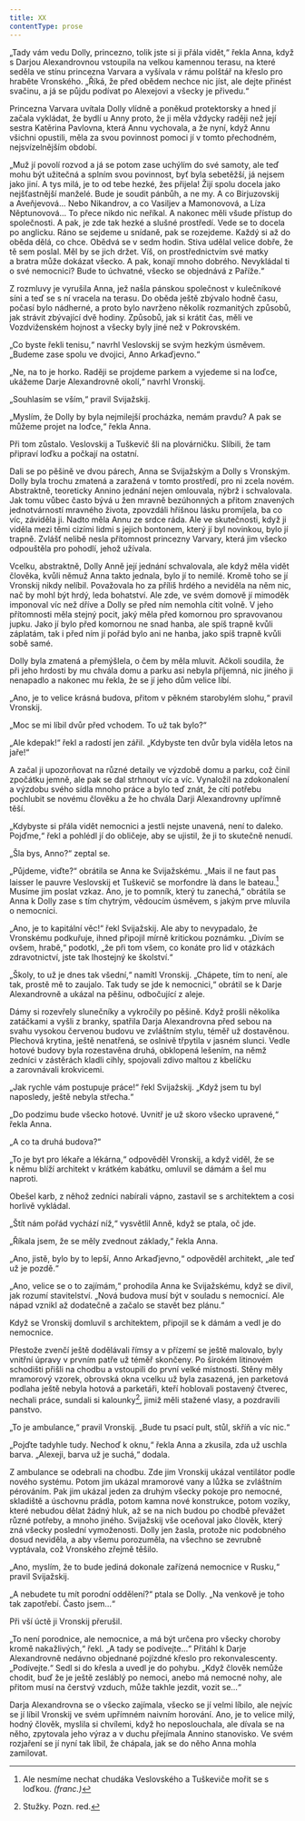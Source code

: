 ```yaml
---
title: XX
contentType: prose
---
```


<section>

„Tady vám vedu Dolly, princezno, tolik jste si ji přála vidět,“ řekla Anna, když s Darjou Alexandrovnou vstoupila na velkou kamennou terasu, na které seděla ve stínu princezna Varvara a vyšívala v rámu polštář na křeslo pro hraběte Vronského. „Říká, že před obědem nechce nic jíst, ale dejte přinést svačinu, a já se půjdu podívat po Alexejovi a všecky je přivedu.“

Princezna Varvara uvítala Dolly vlídně a poněkud protektorsky a hned jí začala vykládat, že bydlí u Anny proto, že ji měla vždycky raději než její sestra Katěrina Pavlovna, která Annu vychovala, a že nyní, když Annu všichni opustili, měla za svou povinnost pomoci jí v tomto přechodném, nejsvízelnějším období.

„Muž jí povolí rozvod a já se potom zase uchýlím do své samoty, ale teď mohu být užitečná a splním svou povinnost, byť byla sebetěžší, já nejsem jako jiní. A tys milá, je to od tebe hezké, žes přijela! Žijí spolu docela jako nejšťastnější manželé. Bude je soudit pánbůh, a ne my. A co Birjuzovskij a Aveňjevová… Nebo Nikandrov, a co Vasiljev a Mamonovová, a Líza Něptunovová… To přece nikdo nic neříkal. A nakonec měli všude přístup do společnosti. A pak, je zde tak hezké a slušné prostředí. Vede se to docela po anglicku. Ráno se sejdeme u snídaně, pak se rozejdeme. Každý si až do oběda dělá, co chce. Obědvá se v sedm hodin. Stiva udělal velice dobře, že tě sem poslal. Měl by se jich držet. Víš, on prostřednictvím své matky a bratra může dokázat všecko. A pak, konají mnoho dobrého. Nevykládal ti o své nemocnici? Bude to úchvatné, všecko se objednává z Paříže.“

Z rozmluvy je vyrušila Anna, jež našla pánskou společnost v kulečníkové síni a teď se s ní vracela na terasu. Do oběda ještě zbývalo hodně času, počasí bylo nádherné, a proto bylo navrženo několik rozmanitých způsobů, jak strávit zbývající dvě hodiny. Způsobů, jak si krátit čas, měli ve Vozdviženském hojnost a všecky byly jiné než v Pokrovském.

„Co byste řekli tenisu,“ navrhl Veslovskij se svým hezkým úsměvem. „Budeme zase spolu ve dvojici, Anno Arkaďjevno.“

„Ne, na to je horko. Raději se projdeme parkem a vyjedeme si na loďce, ukážeme Darje Alexandrovně okolí,“ navrhl Vronskij.

„Souhlasím se vším,“ pravil Svijažskij.

„Myslím, že Dolly by byla nejmilejší procházka, nemám pravdu? A pak se můžeme projet na loďce,“ řekla Anna.

Při tom zůstalo. Veslovskij a Tuškevič šli na plovárničku. Slíbili, že tam připraví loďku a počkají na ostatní.

Dali se po pěšině ve dvou párech, Anna se Svijažským a Dolly s Vronským. Dolly byla trochu zmatená a zaražená v tomto prostředí, pro ni zcela novém. Abstraktně, teoreticky Annino jednání nejen omlouvala, nýbrž i schvalovala. Jak tomu vůbec často bývá u žen mravně bezúhonných a přitom znavených jednotvárností mravného života, zpovzdáli hříšnou lásku promíjela, ba co víc, záviděla ji. Nadto měla Annu ze srdce ráda. Ale ve skutečnosti, když ji viděla mezi těmi cizími lidmi s jejich bontonem, který jí byl novinkou, bylo jí trapně. Zvlášť nelibě nesla přítomnost princezny Varvary, která jim všecko odpouštěla pro pohodlí, jehož užívala.

Vcelku, abstraktně, Dolly Anně její jednání schvalovala, ale když měla vidět člověka, kvůli němuž Anna takto jednala, bylo jí to nemilé. Kromě toho se jí Vronskij nikdy nelíbil. Považovala ho za příliš hrdého a neviděla na něm nic, nač by mohl být hrdý, leda bohatství. Ale zde, ve svém domově jí mimoděk imponoval víc než dříve a Dolly se před ním nemohla cítit volně. V jeho přítomnosti měla stejný pocit, jaký měla před komornou pro spravovanou jup­ku. Jako jí bylo před komornou ne snad hanba, ale spíš trapně kvůli záplatám, tak i před ním jí pořád bylo ani ne hanba, jako spíš trapně kvůli sobě samé.

Dolly byla zmatená a přemýšlela, o čem by měla mluvit. Ačkoli soudila, že při jeho hrdosti by mu chvála domu a parku asi nebyla příjemná, nic jiného ji nenapadlo a nakonec mu řekla, že se jí jeho dům velice líbí.

„Ano, je to velice krásná budova, přitom v pěkném starobylém slohu,“ pravil Vronskij.

„Moc se mi líbil dvůr před vchodem. To už tak bylo?“

„Ale kdepak!“ řekl a radostí jen zářil. „Kdybyste ten dvůr byla viděla letos na jaře!“

A začal ji upozorňovat na různé detaily ve výzdobě domu a parku, což činil zpočátku jemně, ale pak se dal strhnout víc a víc. Vynaložil na zdokonalení a výzdobu svého sídla mnoho práce a bylo teď znát, že cítí potřebu pochlubit se novému člověku a že ho chvála Darji Alexandrovny upřímně těší.

„Kdybyste si přála vidět nemocnici a jestli nejste unavená, není to daleko. Pojďme,“ řekl a pohlédl jí do obličeje, aby se ujistil, že ji to skutečně nenudí.

„Šla bys, Anno?“ zeptal se.

„Půjdeme, viďte?“ obrátila se Anna ke Svijažskému. „Mais il ne faut pas laisser le pauvre Veslovskij et Tuškevič se morfondre là dans le bateau.[^31] Musíme jim poslat vzkaz. Ano, je to pomník, který tu zanechá,“ obrátila se Anna k Dolly zase s tím chytrým, vědoucím úsměvem, s jakým prve mluvila o nemocnici.

„Ano, je to kapitální věc!“ řekl Svijažskij. Ale aby to nevypadalo, že Vronskému podkuřuje, ihned připojil mírně kritickou poznámku. „Divím se ovšem, hrabě,“ podotkl, „že při tom všem, co konáte pro lid v otázkách zdravotnictví, jste tak lhostejný ke školství.“

„Školy, to už je dnes tak všední,“ namítl Vronskij. „Chápete, tím to není, ale tak, prostě mě to zaujalo. Tak tudy se jde k nemocnici,“ obrátil se k Darje Alexandrovně a ukázal na pěšinu, odbočující z aleje.

Dámy si rozevřely slunečníky a vykročily po pěšině. Když prošli několika zatáčkami a vyšli z branky, spatřila Darja Alexandrovna před sebou na svahu vysokou červenou budovu ve zvláštním stylu, téměř už dostavěnou. Plechová krytina, ještě nenatřená, se oslnivě třpytila v jasném slunci. Vedle hotové budovy byla rozestavěna druhá, obklopená lešením, na němž zedníci v zástěrách kladli cihly, spojovali zdivo maltou z kbelíčku a zarovnávali krokvicemi.

„Jak rychle vám postupuje práce!“ řekl Svijažskij. „Když jsem tu byl naposledy, ještě nebyla střecha.“

„Do podzimu bude všecko hotové. Uvnitř je už skoro všecko upravené,“ řekla Anna.

„A co ta druhá budova?“

„To je byt pro lékaře a lékárna,“ odpověděl Vronskij, a když viděl, že se k němu blíží architekt v krátkém kabátku, omluvil se dámám a šel mu naproti.

Obešel karb, z něhož zedníci nabírali vápno, zastavil se s architektem a cosi horlivě vykládal.

„Štít nám pořád vychází níž,“ vysvětlil Anně, když se ptala, oč jde.

„Říkala jsem, že se měly zvednout základy,“ řekla Anna.

„Ano, jistě, bylo by to lepší, Anno Arkaďjevno,“ odpověděl architekt, „ale teď už je pozdě.“

„Ano, velice se o to zajímám,“ prohodila Anna ke Svijažskému, když se divil, jak rozumí stavitelství. „Nová budova musí být v souladu s nemocnicí. Ale nápad vznikl až dodatečně a začalo se stavět bez plánu.“

Když se Vronskij domluvil s architektem, připojil se k dámám a vedl je do nemocnice.

Přestože zvenčí ještě dodělávali římsy a v přízemí se ještě malovalo, byly vnitřní úpravy v prvním patře už téměř skončeny. Po širokém litinovém schodišti přišli na chodbu a vstoupili do první velké místnosti. Stěny měly mramorový vzorek, obrovská okna vcelku už byla zasazená, jen parketová podlaha ještě nebyla hotová a parketáři, kteří hoblovali postavený čtverec, nechali práce, sundali si kalounky[^32], jimiž měli stažené vlasy, a pozdravili panstvo.

„To je ambulance,“ pravil Vronskij. „Bude tu psací pult, stůl, skříň a víc nic.“

„Pojďte tadyhle tudy. Nechoď k oknu,“ řekla Anna a zkusila, zda už uschla barva. „Alexeji, barva už je suchá,“ dodala.

Z ambulance se odebrali na chodbu. Zde jim Vronskij ukázal ventilátor podle nového systému. Potom jim ukázal mramorové vany a lůžka se zvláštním pérováním. Pak jim ukázal jeden za druhým všecky pokoje pro nemocné, skladiště a úschovnu prádla, potom kamna nové konstrukce, potom vozíky, které nebudou dělat žádný hluk, až se na nich budou po chodbě převážet různé potřeby, a mnoho jiného. Svijažskij vše oceňoval jako člověk, který zná všecky poslední vymoženosti. Dolly jen žasla, protože nic podobného dosud neviděla, a aby všemu porozuměla, na všechno se zevrubně vyptávala, což Vronského zřejmě těšilo.

„Ano, myslím, že to bude jediná dokonale zařízená nemocnice v Rusku,“ pravil Svijažskij.

„A nebudete tu mít porodní oddělení?“ ptala se Dolly. „Na venkově je toho tak zapotřebí. Často jsem…“

Při vší úctě ji Vronskij přerušil.

„To není porodnice, ale nemocnice, a má být určena pro všecky choroby kromě nakažlivých,“ řekl. „A tady se podívejte…“ Přitáhl k Darje Alexandrovně nedávno objednané pojízdné křeslo pro rekonvalescenty. „Podívejte.“ Sedl si do křesla a uvedl je do pohybu. „Když člověk nemůže chodit, buď že je ještě zesláblý po nemoci, anebo má nemocné nohy, ale přitom musí na čerstvý vzduch, může takhle jezdit, vozit se…“

Darja Alexandrovna se o všecko zajímala, všecko se jí velmi líbilo, ale nejvíc se jí líbil Vronskij ve svém upřímném naivním horování. Ano, je to velice milý, hodný člověk, myslila si chvílemi, když ho neposlouchala, ale dívala se na něho, zpytovala jeho výraz a v duchu přejímala Annino stanovisko. Ve svém rozjaření se jí nyní tak líbil, že chápala, jak se do něho Anna mohla zamilovat.

</section>

<section>

[^31]: Ale nesmíme nechat chudáka Veslovského a Tuškeviče mořit se s loďkou. _(franc.)_

[^32]: Stužky. Pozn. red.

</section>
